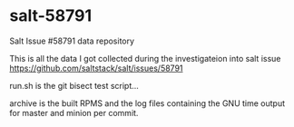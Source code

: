 # salt-58791
Salt Issue #58791 data repository

This is all the data I got collected during the investigateion into salt issue https://github.com/saltstack/salt/issues/58791

run.sh is the git bisect test script...

archive is the built RPMS and the log files containing the GNU time output for master and minion per commit.

